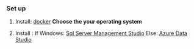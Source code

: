 ### Set up 

1. Install: [docker](https://docs.docker.com/engine/install/) **Choose the your operating system** 

2. Install :
  If Windows:
   [Sql Server Management Studio](https://docs.microsoft.com/en-us/sql/ssms/download-sql-server-management-studio-ssms?view=sql-server-ver15)
  Else:
    [Azure Data Studio](https://docs.microsoft.com/en-us/sql/azure-data-studio/download-azure-data-studio?view=sql-server-ver15#get-azure-data-studio-for-macos)
    
    
